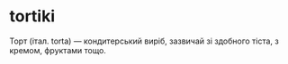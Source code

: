 # tortiki
Торт (італ. torta) — кондитерський виріб, зазвичай зі здобного тіста, з кремом, фруктами тощо.
